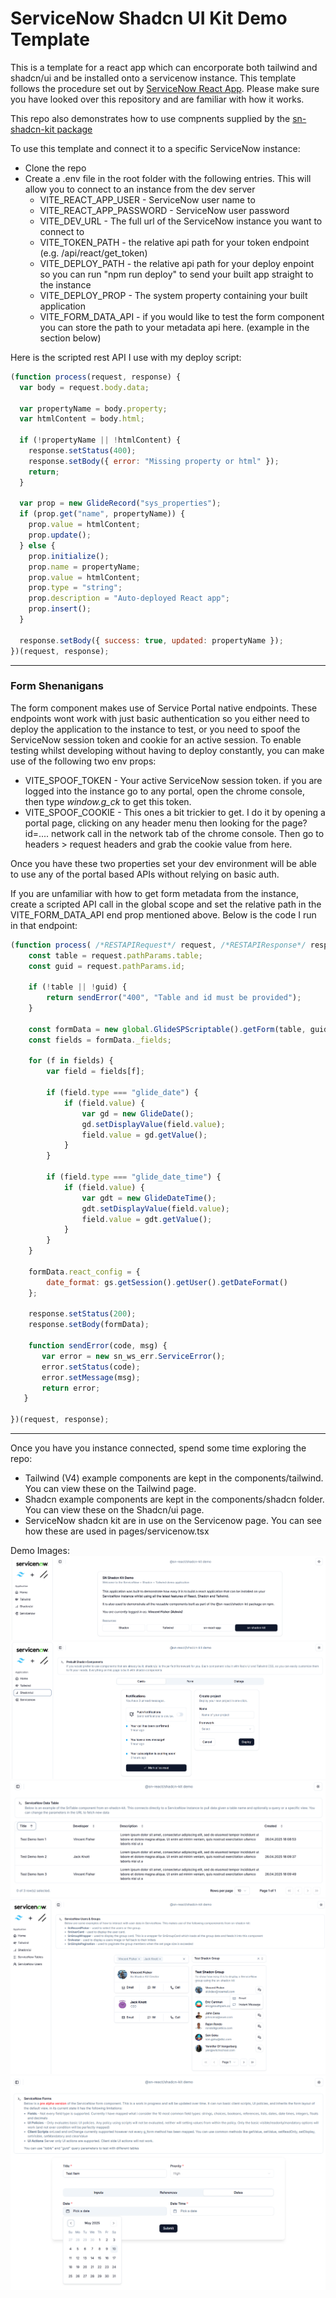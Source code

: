 # ServiceNow Shadcn UI Kit Demo Template

This is a template for a react app which can encorporate both tailwind and shadcn/ui and be installed onto a servicenow instance. This template follows the procedure set out by [ServiceNow React App](https://github.com/elinsoftware/servicenow-react-app]). Please make sure you have looked over this repository and are familiar with how it works.

This repo also demonstrates how to use compnents supplied by the [sn-shadcn-kit package](https://www.npmjs.com/package/sn-shadcn-kit)

To use this template and connect it to a specific ServiceNow instance:
- Clone the repo
- Create a .env file in the root folder with the following entries. This will allow you to connect to an instance from the dev server 
  - VITE_REACT_APP_USER - ServiceNow user name to 
  - VITE_REACT_APP_PASSWORD - ServiceNow user password
  - VITE_DEV_URL - The full url of the ServiceNow instance you want to connect to 
  - VITE_TOKEN_PATH - the relative api path for your token endpoint (e.g. /api/react/get_token)
  - VITE_DEPLOY_PATH - the relative api path for your deploy enpoint so you can run "npm run deploy" to send your built app straight to the instance
  - VITE_DEPLOY_PROP - The system property containing your built application
  - VITE_FORM_DATA_API - if you would like to test the form component you can store the path to your metadata api here. (example in the section below)

Here is the scripted rest API I use with my deploy script:
```js
(function process(request, response) {
  var body = request.body.data;

  var propertyName = body.property;
  var htmlContent = body.html;

  if (!propertyName || !htmlContent) {
    response.setStatus(400);
    response.setBody({ error: "Missing property or html" });
    return;
  }

  var prop = new GlideRecord("sys_properties");
  if (prop.get("name", propertyName)) {
    prop.value = htmlContent;
    prop.update();
  } else {
    prop.initialize();
    prop.name = propertyName;
    prop.value = htmlContent;
    prop.type = "string";
    prop.description = "Auto-deployed React app";
    prop.insert();
  }

  response.setBody({ success: true, updated: propertyName });
})(request, response);
```
---
### Form Shenanigans
The form component makes use of Service Portal native endpoints. These endpoints wont work with just basic authentication so you either need to deploy the application to the instance to test, or you need to spoof the ServiceNow session token and cookie for an active session. To enable testing whilst developing without having to deploy constantly, you can make use of the following two env props:
- VITE_SPOOF_TOKEN - Your active ServiceNow session token. if you are logged into the instance go to any portal, open the chrome console, then type *window.g_ck* to get this token.
- VITE_SPOOF_COOKIE - This ones a bit trickier to get. I do it by opening a portal page, clicking on any header menu then looking for the page?id=.... network call in the network tab of the chrome console. Then go to headers > request headers and grab the cookie value from here.

Once you have these two properties set your dev environment will be able to use any of the portal based APIs without relying on basic auth. 

If you are unfamiliar with how to get form metadata from the instance, create a scripted API call in the global scope and set the relative path in the VITE_FORM_DATA_API end prop mentioned above. Below is the code I run in that endpoint:

```js
(function process( /*RESTAPIRequest*/ request, /*RESTAPIResponse*/ response) {
    const table = request.pathParams.table;
    const guid = request.pathParams.id;

    if (!table || !guid) {
        return sendError("400", "Table and id must be provided");
    }

	const formData = new global.GlideSPScriptable().getForm(table, guid);
	const fields = formData._fields;

	for (f in fields) {
		var field = fields[f];

		if (field.type === "glide_date") {
			if (field.value) {
				var gd = new GlideDate();
				gd.setDisplayValue(field.value);
				field.value = gd.getValue();
			}
		}

		if (field.type === "glide_date_time") {
			if (field.value) {
				var gdt = new GlideDateTime();
				gdt.setDisplayValue(field.value);
				field.value = gdt.getValue();
			}
		}
	}

	formData.react_config = {
		date_format: gs.getSession().getUser().getDateFormat()
	};

	response.setStatus(200);
	response.setBody(formData);

    function sendError(code, msg) {
       var error = new sn_ws_err.ServiceError();
       error.setStatus(code);
       error.setMessage(msg);
       return error;
   }

})(request, response);
```

---

Once you have you instance connected, spend some time exploring the repo:
- Tailwind (V4) example components are kept in the components/tailwind. You can view these on the Tailwind page.
- Shadcn example components are kept in the components/shadcn folder. You can view these on the Shadcn/ui page.
- ServiceNow shadcn kit are in use on the Servicenow page. You can see how these are used in pages/servicenow.tsx

Demo Images:
![Homepage Welcome](/assets/SN%20Welcome%20Demo.png)
![Shadcn Components Demo](/assets/Sn%20Shadcn%20Demo.png)
![SnTable Demo](/assets/SN%20Table%20Demo.png)
![SnUser Cards](/assets/SnGroupDemo.png)
![SnForm Demo](/assets/SNDemoForm.png)